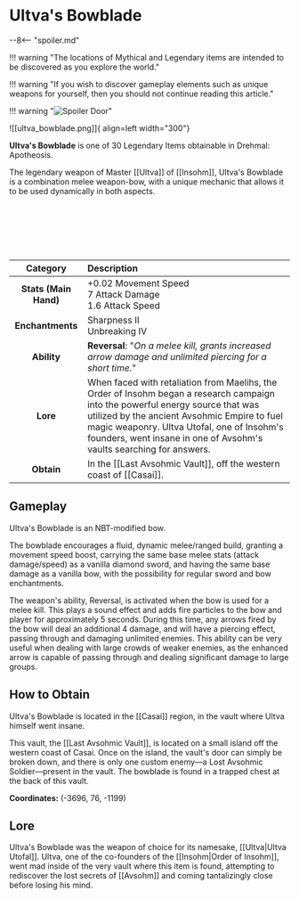 # Ultva's Bowblade

--8<-- "spoiler.md"

!!! warning "The locations of Mythical and Legendary items are intended to be discovered as you explore the world."

!!! warning "If you wish to discover gameplay elements such as unique weapons for yourself, then you should not continue reading this article."

!!! warning "![Spoiler Door](/assets/img/spoiler_door.png)"

![[ultva_bowblade.png]]{ align=left width="300"}

**Ultva's Bowblade** is one of 30 Legendary Items obtainable in Drehmal: Apotheosis.

The legendary weapon of Master [[Ultva]] of [[Insohm]], Ultva's Bowblade is a combination melee weapon-bow, with a unique mechanic that allows it to be used dynamically in both aspects.

<br> <br> <br> <br> <br>

| Category | Description |
|:--------------------------------:|:-----------------------------------------------------------------------------------------------------------------------------------------------------------------------------|
| **Stats (Main Hand)**         | +0.02 Movement Speed <br> 7 Attack Damage <br> 1.6 Attack Speed         |
| **Enchantments**              | Sharpness II <br> Unbreaking IV |
| **Ability**                   | **Reversal**: "*On a melee kill, grants increased arrow damage and unlimited piercing for a short time.*" |
| **Lore**                      | When faced with retaliation from Maelihs, the Order of Insohm began a research campaign into the powerful energy source that was utilized by the ancient Avsohmic Empire to fuel magic weaponry. Ultva Utofal, one of Insohm's founders, went insane in one of Avsohm's vaults searching for answers. |
| **Obtain**                    | In the [[Last Avsohmic Vault]], off the western coast of [[Casai]].   |  

## Gameplay
Ultva's Bowblade is an NBT-modified bow.

The bowblade encourages a fluid, dynamic melee/ranged build, granting a movement speed boost, carrying the same base melee stats (attack damage/speed) as a vanilla diamond sword, and having the same base damage as a vanilla bow, with the possibility for regular sword and bow enchantments.

The weapon's ability, Reversal, is activated when the bow is used for a melee kill. This plays a sound effect and adds fire particles to the bow and player for approximately 5 seconds. During this time, any arrows fired by the bow will deal an additional 4 damage, and will have a piercing effect, passing through and damaging unlimited enemies. This ability can be very useful when dealing with large crowds of weaker enemies, as the enhanced arrow is capable of passing through and dealing significant damage to large groups.

## How to Obtain
Ultva's Bowblade is located in the [[Casai]] region, in the vault where Ultva himself went insane.

This vault, the [[Last Avsohmic Vault]], is located on a small island off the western coast of Casai. Once on the island, the vault's door can simply be broken down, and there is only one custom enemy—a Lost Avsohmic Soldier—present in the vault. The bowblade is found in a trapped chest at the back of this vault.

**Coordinates:** (-3696, 76, -1199)

## Lore
Ultva's Bowblade was the weapon of choice for its namesake, [[Ultva|Ultva Utofal]]. Ultva, one of the co-founders of the [[Insohm|Order of Insohm]], went mad inside of the very vault where this item is found, attempting to rediscover the lost secrets of [[Avsohm]] and coming tantalizingly close before losing his mind.
